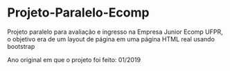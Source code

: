 # Projeto-Paralelo-Ecomp

Projeto paralelo para avaliação e ingresso na Empresa Junior Ecomp UFPR, o objetivo era de um layout de página em uma página HTML real usando bootstrap

Ano original em que o projeto foi feito: 01/2019
